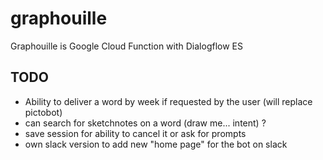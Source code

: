 # graphouille
Graphouille is Google Cloud Function with Dialogflow ES

## TODO
* Ability to deliver a word by week if requested by the user (will replace pictobot)
* can search for sketchnotes on a word (draw me... intent) ?
* save session for ability to cancel it or ask for prompts
* own slack version to add new "home page" for the bot on slack

